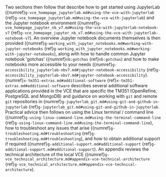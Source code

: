 ```{include} ./g-introduction-core.md
```

Two sections then follow that describe how to get started using JupyterLab ({numref}`g-vce_homepage_jupyterlab.md#using-the-vce-with-jupyterlab` {ref}`g-vce_homepage_jupyterlab.md#using-the-vce-with-jupyterlab`) and the Jupyter notebook environment ({numref}`g-vce_homepage_jupyter_nb_v7.md#using-the-vce-with-jupyterlab-notebook-v7` {ref}`g-vce_homepage_jupyter_nb_v7.md#using-the-vce-with-jupyterlab-notebook-v7`). An overview Jupyter notebook documents themselves is then provided ({numref}`g-working_with_jupyter_notebooks.md#working-with-jupyter-notebooks` {ref}`g-working_with_jupyter_notebooks.md#working-with-jupyter-notebooks`), along with how to handle common Jupyter notebook 'gotchas' ({numref}`nb:gotchas` {ref}`nb:gotchas`) and how to make notebooks more accessible to your needs ({numref}`g-accessibility_jupyterlab-nbv7.md#jupyter-notebook-accessibility` {ref}`g-accessibility_jupyterlab-nbv7.md#jupyter-notebook-accessibility`). {numref}`x-tm351-extras.md#additional-software` {ref}`x-tm351-extras.md#additional-software` describes several additional software applications provided in the VCE that are specific the TM351 (OpenRefine, PostgreSQL and MongoDB) and guidance on working with `git` and remote `git` repositories in {numref}`g-jupyterlab_git.md#using-git-and-github-in-jupyterlab` {ref}`g-jupyterlab_git.md#using-git-and-github-in-jupyterlab`. Practical advice then follows on using the Linux terminal / command line ({numref}`g-using-linux-command-line.md#using-the-terminal-command-line` {ref}`g-using-linux-command-line.md#using-the-terminal-command-line`), how to troubleshoot any issues that arise ({numref}`g-troubleshooting.md#troubleshooting` {ref}`g-troubleshooting.md#troubleshooting`), and how to obtain additional support if required ({numref}`g-additional-support.md#additional-support` {ref}`g-additional-support.md#additional-support`). An appendix reviews the technical architecture of the local VCE ({numref}`g-vce_technical_architecture.md#appendix-vce-technical-architecture` {ref}`g-vce_technical_architecture.md#appendix-vce-technical-architecture`).

